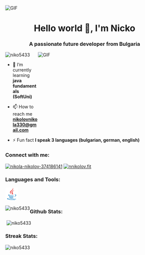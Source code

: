 <img align="center" alt="GIF" src="https://ucscextension-live-28cd95cf77884d15bb06-01c17c1.divio-media.net/images/java-programmin-for-beginner.2e16d0ba.fill-2400x858-c100.jpg" width="1500" height="250" />

<h1 align="center">Hello world 👋, I'm Nicko</h1>
<h3 align="center">A passionate future developer from Bulgaria</h3>

<img align="right" alt="GIF" src="https://user-images.githubusercontent.com/106319618/195994303-6a61dc70-3630-4598-87c0-7bf88b2553ac.gif" width="400" height="250" />

<p align="left"> <img src="https://komarev.com/ghpvc/?username=niko5433&label=Profile%20views&color=0e75b6&style=flat" alt="niko5433" /> </p>

- 🌱 I’m currently learning **java fundamentals (SoftUni)**

- 📫 How to reach me **nikolovnikola330@gmail.com**

- ⚡ Fun fact **I speak 3 languages (bulgarian, german, english)**

<h3 align="left">Connect with me:</h3>
<p align="left">
<a href="https://linkedin.com/in/nikola-nikolov-374186141" target="blank"><img align="center" src="https://raw.githubusercontent.com/rahuldkjain/github-profile-readme-generator/master/src/images/icons/Social/linked-in-alt.svg" alt="nikola-nikolov-374186141" height="30" width="40" /></a>
<a href="https://instagram.com/nnikolov.fit" target="blank"><img align="center" src="https://raw.githubusercontent.com/rahuldkjain/github-profile-readme-generator/master/src/images/icons/Social/instagram.svg" alt="nnikolov.fit" height="30" width="40" /></a>
</p>

<h3 align="left">Languages and Tools:</h3>
<p align="left"> <a href="https://www.java.com" target="_blank" rel="noreferrer"> <img src="https://raw.githubusercontent.com/devicons/devicon/master/icons/java/java-original.svg" alt="java" width="40" height="40"/> </a> </p>

<p><img align="left" src="https://github-readme-stats.vercel.app/api/top-langs?username=niko5433&show_icons=true&locale=en&layout=compact" alt="niko5433" /></p>

<h3 align="left">Github Stats:</h3>
<p>&nbsp;<img align="center" src="https://github-readme-stats.vercel.app/api?username=niko5433&show_icons=true&locale=en" alt="niko5433" /></p>

<h3 align="left">Streak Stats:</h3>
<p><img align="center" src="https://github-readme-streak-stats.herokuapp.com/?user=niko5433&" alt="niko5433" /></p>
